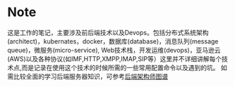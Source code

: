 # Note
这是工作的笔记，主要涉及前后端技术以及Devops。包括分布式系统架构(architect)，kubernates，docker，数据库(database)，消息队列(message queue)，微服务(micro-service), Web技术栈，开发运维(devops)，亚马逊云(AWS)以及各种协议(如IMF,HTTP,XMPP,IMAP,SIP等）这里并不详细讲解每个技术点,而是记录在使用这个技术的时候所需的一些常用配置命令以及遇到的坑。
如需比较全面的学习后端服务器知识，可参考[后端架构师图谱](https://github.com/xingshaocheng/architect-awesome)

